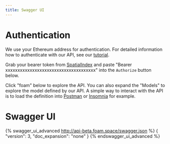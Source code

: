 ```yaml
---
title: Swagger UI
---
```


# Authentication

We use your Ethereum address for authentication. For detailed information how to authenticate with our API, see our [tutorial](../tutorials/intro_to_api.html).

Grab your bearer token from [SpatialIndex](https://beta.foam.space) and paste "Bearer xxxxxxxxxxxxxxxxxxxxxxxxxxxxxxxxxxxxx" into the `Authorize` button below.

Click "foam" below to explore the API. You can also expand the "Models" to explore the model defined by our API.
A simple way to interact with the API is to load the definition into [Postman](https://www.getpostman.com/) or [Insomnia](https://insomnia.rest/) for example.

# Swagger UI

{% swagger_ui_advanced http://api-beta.foam.space/swagger.json %}
{
  "version": 3,
  "doc_expansion": "none"
}
{% endswagger_ui_advanced %}
